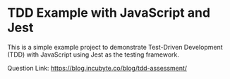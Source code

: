 # TDD Example with JavaScript and Jest

This is a simple example project to demonstrate Test-Driven Development (TDD) with JavaScript using Jest as the testing framework.

Question Link: https://blog.incubyte.co/blog/tdd-assessment/
